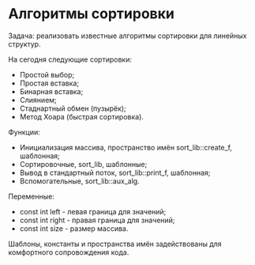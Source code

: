 # Алгоритмы сортировки
Задача: реализовать известные алгоритмы сортировки для линейных структур.

На сегодня следующие сортировки:
- Простой выбор;
- Простая вставка;
- Бинарная вставка;
- Слиянием;
- Стаднартный обмен (пузырёк);
- Метод Хоара (быстрая сортировка).

Функции:
- Инициализация массива, пространство имён sort_lib::create_f, шаблонная;
- Сортировочные, sort_lib, шаблонные;
- Вывод в стандартный поток, sort_lib::print_f, шаблонная;
- Вспомогательные, sort_lib::aux_alg.

Переменные:
- const int left - левая граница для значений;
- const int right - правая граница для значений;
- const int size - размер массива.

Шаблоны, константы и пространства имён задействованы для комфортного сопровождения кода.
